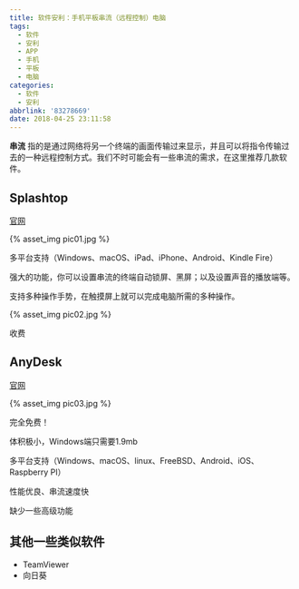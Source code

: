 ```yaml
---
title: 软件安利：手机平板串流（远程控制）电脑
tags:
  - 软件
  - 安利
  - APP
  - 手机
  - 平板
  - 电脑
categories:
  - 软件
  - 安利
abbrlink: '83278669'
date: 2018-04-25 23:11:58
---
```


**串流** 指的是通过网络将另一个终端的画面传输过来显示，并且可以将指令传输过去的一种远程控制方式。我们不时可能会有一些串流的需求，在这里推荐几款软件。

<!-- more -->



## Splashtop

[官网](https://www.splashtop.com/cn )

 {% asset_img pic01.jpg %}

<i class="fa fa-check-square-o fa-lg"></i>  多平台支持（Windows、macOS、iPad、iPhone、Android、Kindle Fire）

<i class="fa fa-check-square-o fa-lg"></i>  强大的功能，你可以设置串流的终端自动锁屏、黑屏；以及设置声音的播放端等。

<i class="fa fa-check-square-o fa-lg"></i>  支持多种操作手势，在触摸屏上就可以完成电脑所需的多种操作。

 {% asset_img pic02.jpg %}



<i class="fa fa-times fa-lg"></i> 收费



## AnyDesk

[官网](https://anydesk.com/remote-desktop)

 {% asset_img pic03.jpg %}

<i class="fa fa-check-square-o fa-lg"></i>  完全免费！

<i class="fa fa-check-square-o fa-lg"></i>  体积极小，Windows端只需要1.9mb

<i class="fa fa-check-square-o fa-lg"></i>  多平台支持（Windows、macOS、linux、FreeBSD、Android、iOS、Raspberry PI）

<i class="fa fa-check-square-o fa-lg"></i>  性能优良、串流速度快

<i class="fa fa-times fa-lg"></i> 缺少一些高级功能

## 其他一些类似软件

-  TeamViewer
-  向日葵

